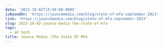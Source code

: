 ```yaml
---
date: '2023-10-02T13:58:08.000Z'
isBasedOn: 'https://jouncemedia.com/blog/state-of-mfa-september-2023'
link: 'https://jouncemedia.com/blog/state-of-mfa-september-2023'
slug: 2023-10-02-jounce-media-the-state-of-mfa
tags:
  - ad tech
title: Jounce Media —The State Of MFA
---
```


